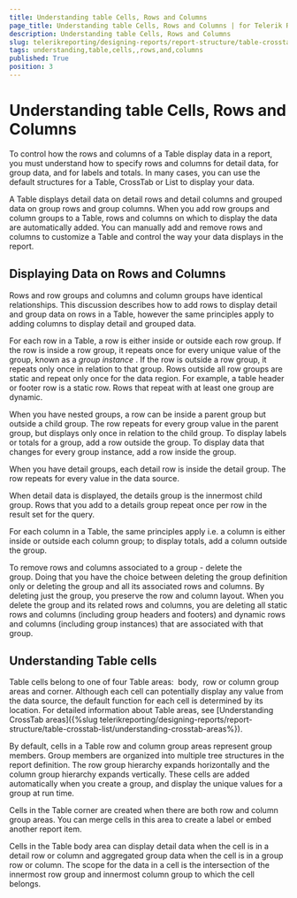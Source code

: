 ```yaml
---
title: Understanding table Cells, Rows and Columns
page_title: Understanding table Cells, Rows and Columns | for Telerik Reporting Documentation
description: Understanding table Cells, Rows and Columns
slug: telerikreporting/designing-reports/report-structure/table-crosstab-list/understanding-table-cells,-rows-and-columns
tags: understanding,table,cells,,rows,and,columns
published: True
position: 3
---
```


# Understanding table Cells, Rows and Columns



To control how the rows and columns of a Table display data in a report, you must understand how to specify rows and          columns for detail data, for group data, and for labels and totals. In many cases, you can use the default structures for a          Table, CrossTab or List to display your data.       

A Table displays detail data on detail rows and detail columns and grouped data on group rows and group columns. When          you add row groups and column groups to a Table, rows and columns on which to display the data are automatically added.          You can manually add and remove rows and columns to customize a Table and control the way your data displays in the report.       

## Displaying Data on Rows and Columns

Rows and row groups and columns and column groups have identical relationships. This discussion describes how to add           rows to display detail and group data on rows in a Table, however the same principles apply to adding columns to display            detail and grouped data.           

For each row in a Table, a row is either inside or outside each row group. If the row is inside a row group, it            repeats once for every unique value of the group, known as a *group instance* . If the row            is outside a row group, it repeats only once in relation to that group. Rows outside all row groups are static and repeat            only once for the data region. For example, a table header or footer row is a static row. Rows that repeat with at least            one group are dynamic.           

When you have nested groups, a row can be inside a parent group but outside a child group. The row repeats for every           group value in the parent group, but displays only once in relation to the child group. To display labels or totals for a            group, add a row outside the group. To display data that changes for every group instance, add a row inside the group.           

When you have detail groups, each detail row is inside the detail group. The row repeats for every value in the            data source.           

When detail data is displayed, the details group is the innermost child group. Rows that you add to a details group            repeat once per row in the result set for the query.

For each column in a Table, the same principles apply i.e. a column is either inside or outside each column group;            to display totals, add a column outside the group.           

To remove rows and columns associated to a group - delete the group. Doing that you have the choice between deleting            the group definition only or deleting the group and all its associated rows and columns. By deleting just the group, you            preserve the row and column layout. When you delete the group and its related rows and columns, you are deleting all static            rows and columns (including group headers and footers) and dynamic rows and columns (including group instances) that are            associated with that group.           

## Understanding Table cells

Table cells belong to one of four Table areas:  body,  row or column group areas and corner. Although each cell can            potentially display any value from the data source, the default function for each cell is determined by its location. For          detailed information about Table areas, see [Understanding CrossTab         areas]({%slug telerikreporting/designing-reports/report-structure/table-crosstab-list/understanding-crosstab-areas%}).           

By default, cells in a Table row and column group areas represent group members. Group members are organized into            multiple tree structures in the report definition. The row group hierarchy expands horizontally and the column group hierarchy           expands vertically. These cells are added automatically when you create a group, and display the unique values for a group at            run time.           

Cells in the Table corner are created when there are both row and column group areas. You can merge cells in this area            to create a label or embed another report item.           

Cells in the Table body area can display detail data when the cell is in a detail row or column and aggregated group            data when the cell is in a group row or column. The scope for the data in a cell is the intersection of the innermost row            group and innermost column group to which the cell belongs.

